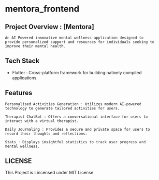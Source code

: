 # mentora_frontend

##  <a>Project Overview : [Mentora] </a>
    An AI Powered innovative mental wellness application designed to provide personalized support and resources for individuals seeking to improve their mental health.

## <a>Tech Stack</a>

- Flutter : Cross-platform framework for building natively compiled applications.

## <a>Features </a>

    Personalised Activities Generation : Utilizes modern AI-powered technology to generate tailored activities for users.

    Therapist ChatBot : Offers a conversational interface for users to interact with a virtual therapist.

    Daily Journaling : Provides a secure and private space for users to record their thoughts and reflections.

    Stats : Displays insightful statistics to track user progress and mental wellness.


## <a>LICENSE</a>
  This Project is Lincensed under MIT <a>License</a>




